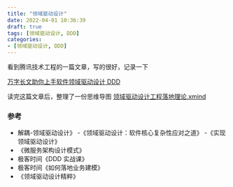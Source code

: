 ```yaml
---
title: "领域驱动设计"
date: 2022-04-01 10:36:39
draft: true
tags: [领域驱动设计, DDD]
categories:
- [领域驱动设计, DDD]
---
```


看到腾讯技术工程的一篇文章，写的很好，记录一下

[万字长文助你上手软件领域驱动设计 DDD](https://mp.weixin.qq.com/s/BIYp9DNd_9sw5O2daiHmlA)

读完这篇文章后，整理了一份思维导图
[领域驱动设计工程落地理论.xmind](https://github.com/mohuani/books/blob/main/%E9%A2%86%E5%9F%9F%E9%A9%B1%E5%8A%A8%E8%AE%BE%E8%AE%A1/%E9%A2%86%E5%9F%9F%E9%A9%B1%E5%8A%A8%E8%AE%BE%E8%AE%A1%E5%B7%A5%E7%A8%8B%E8%90%BD%E5%9C%B0%E7%90%86%E8%AE%BA.xmind)


### 参考

- 解耦-领域驱动设计》
-《领域驱动设计：软件核心复杂性应对之道》
-《实现领域驱动设计》
- 《微服务架构设计模式》
- 极客时间《DDD 实战课》
- 极客时间《如何落地业务建模》
- 《领域驱动设计精粹》
